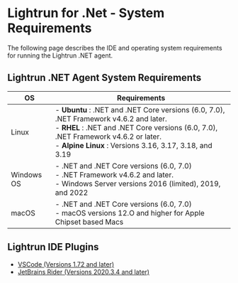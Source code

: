 # Lightrun for .Net - System Requirements

The following page describes the IDE and operating system requirements for running the Lightrun .NET agent.

## Lightrun .NET Agent System Requirements
| OS | Requirements |
|-|--------------|
| Linux |- **Ubuntu** : .NET and .NET Core versions (6.0, 7.0), .NET Framework v4.6.2 and later. <br/>- **RHEL** : .NET and .NET Core versions (6.0, 7.0), .NET Framework v4.6.2 or later. <br/> - **Alpine Linux** : Versions 3.16, 3.17, 3.18, and 3.19 |
| Windows OS |- .NET and .NET Core versions (6.0, 7.0) <br>- .NET Framework v4.6.2 and later. <br/>- Windows Server versions 2016 (limited), 2019, and 2022|
| macOS |- .NET and .NET Core versions (6.0, 7.0)<br/>- macOS versions 12.O and higher for Apple Chipset based Macs |

## Lightrun IDE Plugins

- [VSCode (Versions 1.72 and later)](/vscode/vscode-install-plugin/)
- [JetBrains Rider (Versions 2020.3.4 and later)](/plugin/)
